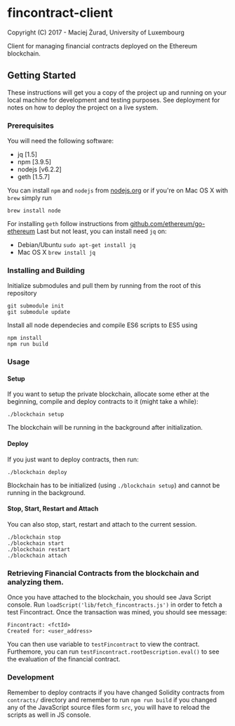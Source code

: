 # fincontract-client
Copyright (C) 2017 - Maciej Żurad, University of Luxembourg

Client for managing financial contracts deployed on the Ethereum blockchain.

## Getting Started

These instructions will get you a copy of the project up and running on your local machine for development and testing purposes. See deployment for notes on how to deploy the project on a live system.

### Prerequisites

You will need the following software:

- jq  [1.5]
- npm [3.9.5]
- nodejs [v6.2.2]
- geth [1.5.7]

You can install `npm` and `nodejs` from  [nodejs.org](https://nodejs.org/en/download/) or if you're on Mac OS X with `brew` simply run

```
brew install node
```

For installing `geth` follow instructions from [github.com/ethereum/go-ethereum](https://github.com/ethereum/go-ethereum/wiki/Building-Ethereum)
Last but not least, you can install need `jq` on:

- Debian/Ubuntu `sudo apt-get install jq`
- Mac OS X `brew install jq`

### Installing and Building

Initialize submodules and pull them by running from the root of this repository

```
git submodule init
git submodule update
```

Install all node dependecies and compile ES6 scripts to ES5 using
```
npm install
npm run build
```

### Usage

#### Setup
 If you want to setup the private blockchain, allocate some ether at the beginning, compile and deploy contracts to it (might take a while):
```
./blockchain setup
```
The blockchain will be running in the background after initialization.
#### Deploy
 If you just want to deploy contracts, then run:
```
./blockchain deploy
```
Blockchain has to be initialized (using `./blockchain setup`) and cannot be running in the background.

#### Stop, Start, Restart and Attach
You can also stop, start, restart and attach to the current session.
```
./blockchain stop
./blockchain start
./blockchain restart
./blockchain attach
```

### Retrieving Financial Contracts from the blockchain and analyzing them.
Once you have attached to the blockchain, you should see Java Script console. Run `loadScript('lib/fetch_fincontracts.js')` in order to fetch a test Fincontract. Once the transaction was mined, you should see message:
```
Fincontract: <fctId>
Created for: <user_address>
```
You can then use variable to `testFincontract` to view the contract. Furthemore, you can run `testFincontract.rootDescription.eval()` to see the evaluation of the financial contract.

### Development

Remember to deploy contracts if you have changed Solidity contracts from `contracts/` directory and remember to run `npm run build` if you changed any of the JavaScript source files form `src`, you will have to reload the scripts as well in JS console.



